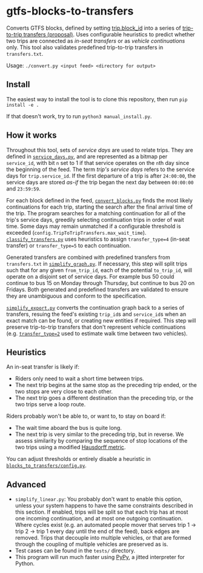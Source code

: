 # gtfs-blocks-to-transfers

Converts GTFS blocks, defined by setting [trip.block\_id](https://github.com/google/transit/blob/master/gtfs/spec/en/reference.md#example-blocks-and-service-day) into a series of [trip-to-trip transfers (proposal)](https://github.com/google/transit/pull/303). Uses configurable heuristics  to predict whether two trips are connected as _in-seat transfers_ or as _vehicle continuations_ only. This tool also validates predefined trip-to-trip transfers in `transfers.txt`.

Usage: `./convert.py <input feed> <directory for output>`

## Install

The easiest way to install the tool is to clone this repository, then run `pip install -e .`

If that doesn't work, try to run `python3 manual_install.py`. 

## How it works

Throughout this tool, sets of _service days_ are used to relate trips. They are defined in [`service_days.py`](#), and are represented as a bitmap per `service_id`, with bit `n` set to 1 if that service operates on the `n`th day since the beginning of the feed. The term _trip's service days_ refers to the service days for `trip.service_id`. If the first departure of a trip is after `24:00:00`, the service days are stored _as-if_ the trip began the next day between `00:00:00` and `23:59:59`.

For each block defined in the feed, [`convert_blocks.py`](#) finds the most likely continuations for each trip, starting the search after the final arrival time of the trip. The program searches for a matching continuation for all of the trip's service days, greedily selecting continuation trips in order of wait time. Some days may remain unmatched if a configurable threshold is exceeded (`config.TripToTripTransfers.max_wait_time`). [`classify_transfers.py`](#) uses heuristics to assign `transfer_type=4` (in-seat transfer) or `transfer_type=5` to each continuation.

Generated transfers are combined with predefined transfers from `transfers.txt` in [`simplify_graph.py`](#). If necessary, this step will split trips such that for any given `from_trip_id`, each of the potential `to_trip_id`, will operate on a disjoint set of service days. For example bus 50 could continue to bus 15 on Monday through Thursday, but continue to bus 20 on Fridays. Both generated and predefined transfers are validated to ensure they are unambiguous and conform to the specification.

[`simplify_export.py`](#) converts the continuation graph back to a series of transfers, resuing the feed's existing `trip_id`s and `service_id`s when an exact match can be found, or creating new entities if required. This step will preserve trip-to-trip transfers that don't represent vehicle continuations (e.g. [`transfer_type=2`](https://github.com/google/transit/blob/master/gtfs/spec/en/reference.md#transferstxt) used to estimate walk time between two vehicles).

## Heuristics

An in-seat transfer is likely if:

* Riders only need to wait a short time between trips.
* The next trip begins at the same stop as the preceding trip ended, or the two stops are very close to each other.
* The next trip goes a different destination than the preceding trip, or the two trips serve a loop route.


Riders probably won't be able to, or want to, to stay on board if:

* The wait time aboard the bus is quite long.
* The next trip is very similar to the preceding trip, but in reverse. We assess similarity by comparing the sequence of stop locations of the two trips using a modified [Hausdorff metric](https://en.wikipedia.org/wiki/Hausdorff_distance).

You can adjust thresholds or entirely disable a heuristic in [`blocks_to_transfers/config.py`](#).


## Advanced

* `simplify_linear.py`: You probably don't want to enable this option, unless your system happens to have the same constraints described in this section. If enabled, trips will be split so that each trip has at most one incoming continuation, and at most one outgoing continuation. Where cycles exist (e.g. an automated people mover that serves trip 1 -> trip 2 -> trip 1 every day until the end of the feed), back edges are removed. Trips that decouple into multiple vehicles, or that are formed through the coupling of multiple vehicles are preserved as is. 
* Test cases can be found in the `tests/` directory.
* This program will run much faster using [PyPy](https://www.pypy.org), a jitted interpreter for Python.
